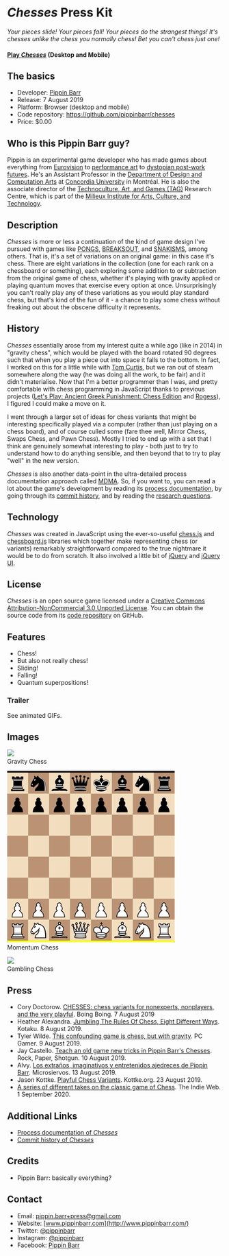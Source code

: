 # _Chesses_ Press Kit

_Your pieces slide! Your pieces fall! Your pieces do the strangest things! It's chesses unlike the chess you normally chess! Bet you can't chess just one!_

#### [Play _Chesses_](https://pippinbarr.github.io/chesses) (Desktop and Mobile)

## The basics

* Developer: [Pippin Barr](http://www.pippinbarr.com/)
* Release: 7 August 2019
* Platform: Browser (desktop and mobile)
* Code repository: https://github.com/pippinbarr/chesses
* Price: $0.00

## Who is this Pippin Barr guy?

Pippin is an experimental game developer who has made games about everything from [Eurovision](http://www.pippinbarr.com/2012/03/27/epic-sax-game/) to [performance art](http://www.pippinbarr.com/2011/09/14/the-artist-is-present/) to [dystopian post-work futures](http://www.pippinbarr.com/games/2017/07/03/it-is-as-if-you-were-doing-work.html). He's an Assistant Professor in the [Department of Design and Computation Arts](http://www.concordia.ca/finearts/design.html) at [Concordia University](http://www.concordia.ca/) in Montréal. He is also the associate director of the [Technoculture, Art, and Games (TAG)](http://tag.hexagram.ca/) Research Centre, which is part of the [Milieux Institute for Arts, Culture, and Technology](http://milieux.concordia.ca/).

## Description

_Chesses_ is more or less a continuation of the kind of game design I've pursued with games like [PONGS](https://www.pippinbarr.com/2012/04/11/pongs/), [BREAKSOUT](https://www.pippinbarr.com/2015/10/01/breaksout/), and [SNAKISMS](https://www.pippinbarr.com/2017/01/25/snakisms/), among others. That is, it's a set of variations on an original game: in this case it's chess. There are eight variations in the collection (one for each rank on a chessboard or something), each exploring some addition to or subtraction from the original game of chess, whether it's playing with gravity applied or playing quantum moves that exercise every option at once. Unsurprisingly you can't really play any of these variations as you would play standard chess, but that's kind of the fun of it - a chance to play some chess without freaking out about the obscene difficulty it represents.

## History

_Chesses_ essentially arose from my interest quite a while ago (like in 2014) in "gravity chess", which would be played with the board rotated 90 degrees such that when you play a piece out into space it falls to the bottom. In fact, I worked on this for a little while with [Tom Curtis](https://dinosaursandmoustaches.com/), but we ran out of steam somewhere along the way (he was doing all the work, to be fair) and it didn't materialise. Now that I'm a better programmer than I was, and pretty comfortable with chess programming in JavaScript thanks to previous projects ([Let's Play: Ancient Greek Punishment: Chess Edition](https://www.pippinbarr.com/games/2019/04/23/lets-play-ancient-greek-punishment-chess-edition.html) and [Rogess](https://www.pippinbarr.com/games/2019/05/21/rogess.html)), I figured I could make a move on it.

I went through a larger set of ideas for chess variants that might be interesting specifically played via a computer (rather than just playing on a chess board), and of course culled some (fare thee well, Mirror Chess, Swaps Chess, and Pawn Chess). Mostly I tried to end up with a set that I think are genuinely somewhat interesting to play - both just to try to understand how to do anything sensible, and then beyond that to try to play "well" in the new version.

_Chesses_ is also another data-point in the ultra-detailed process documentation approach called [MDMA](http://www.gamesasresearch.com/mdma). So, if you want to, you can read a lot about the game's development by reading its [process documentation](https://github.com/pippinbarr/chesses/blob/master/process/README.md), by going through its [commit history](https://github.com/pippinbarr/chesses/commits/master), and by reading the [research questions](https://github.com/pippinbarr/chesses/blob/master/process/research-questions.md).

## Technology

_Chesses_ was created in JavaScript using the ever-so-useful [chess.js](https://github.com/jhlywa/chess.js) and [chessboard.js](https://chessboardjs.com/) libraries which together make representing chess (or variants) remarkably straightforward compared to the true nightmare it would be to do from scratch. It also involved a little bit of [jQuery](https://jquery.com/) and [jQuery UI](https://jqueryui.com/).

## License

_Chesses_ is an open source game licensed under a [Creative Commons Attribution-NonCommercial 3.0 Unported License](http://creativecommons.org/licenses/by-nc/3.0/). You can obtain the source code from its [code repository](https://github.com/pippinbarr/chesses) on GitHub.

## Features

- Chess!
- But also not really chess!
- Sliding!
- Falling!
- Quantum superpositions!

### Trailer

See animated GIFs.

## Images

![](images/gravity-chess.gif)  
Gravity Chess

![](images/momentum-chess.gif)  
Momentum Chess

![](images/gambling-chess.gif)  
Gambling Chess

## Press

- Cory Doctorow. [CHESSES: chess variants for nonexperts, nonplayers, and the very playful](https://boingboing.net/2019/08/07/ludic-chess.html). Boing Boing. 7 August 2019
- Heather Alexandra. [Jumbling The Rules Of Chess, Eight Different Ways](https://kotaku.com/jumbling-the-rules-of-chess-eight-different-ways-1837078047). Kotaku. 8 August 2019.
- Tyler Wilde. [This confounding game is chess, but with gravity](https://www.pcgamer.com/this-confounding-game-is-chess-but-with-gravity/). PC Gamer. 9 August 2019.
- Jay Castello. [Teach an old game new tricks in Pippin Barr's Chesses](https://www.rockpapershotgun.com/2019/08/10/teach-an-old-game-new-tricks-in-pippin-barrs-chesses/). Rock, Paper, Shotgun. 10 August 2019.
- Alvy. [Los extraños, imaginativos y entretenidos ajedreces de Pippin Barr](https://www.microsiervos.com/archivo/juegos-y-diversion/ajedreces-pippin-barr-aleatorio-cuantico.html). Microsiervos. 13 August 2019.
- Jason Kottke. [Playful Chess Variants](https://kottke.org/19/08/playful-chess-variants). Kottke.org. 23 August 2019.
- [A series of different takes on the classic game of Chess](https://theindieweb.com/a-series-of-different-takes-on-the-classic-game-of-chess./). The Indie Web. 1 September 2020.

## Additional Links

- [Process documentation of _Chesses_](https://github.com/pippinbarr/chesses/blob/master/process/README.md)
- [Commit history of _Chesses_](https://github.com/pippinbarr/chesses/commits/master)

## Credits

* Pippin Barr: basically everything?

## Contact

* Email: [pippin.barr+press@gmail.com](mailto:pippin.barr+press@gmail.com)
* Website: [www.pippinbarr.com](http://www.pippinbarr.com/)
* Twitter: [@pippinbarr](https://www.twitter.com/pippinbarr)
* Instagram: [@pippinbarr](https://www.instagram.com/pippinbarr)
* Facebook: [Pippin Barr](http://www.facebook.com/pippin.barr)
